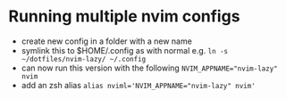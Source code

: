# Running multiple nvim configs

- create new config in a folder with a new name
- symlink this to $HOME/.config as with normal
  e.g. `ln -s ~/dotfiles/nvim-lazy/ ~/.config`
- can now run this version with the following
  `NVIM_APPNAME="nvim-lazy" nvim`
- add an zsh alias
  `alias nviml='NVIM_APPNAME="nvim-lazy" nvim'`
